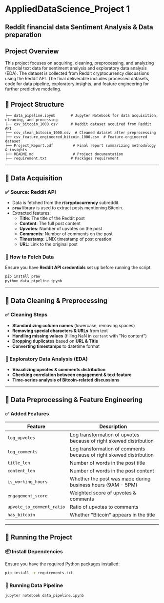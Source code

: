# **AppliedDataScience_Project 1**
## **Reddit financial data Sentiment Analysis & Data preparation**

## **Project Overview**
This project focuses on acquiring, cleaning, preprocessing, and analyzing financial text data for sentiment analysis and exploratory data analysis (EDA). The dataset is collected from Reddit cryptocurrency discussions using the Reddit API. The final deliverable includes processed datasets, code for data pipeline, exploratory insights, and feature engineering for further predictive modeling.

## **📂 Project Structure**
```
├── data_pipeline.ipynb       # Jupyter Notebook for data acquisition, cleaning, and processing
├── csv_bitcoin_1000.csv      # Reddit dataset acquired from Reddit API
├── csv_clean_bitcoin_1000.csv  # Cleaned dataset after preprocessing
├── csv_feature_engineered_bitcoin_1000.csv  # Feature-engineered dataset
├── Project_Report.pdf         # Final report summarizing methodology & insights
├── README.md                  # Project documentation
├── requirement.txt           # Packages requirement
```

---

## **🔹 Data Acquisition**
### **✅ Source: Reddit API**
- Data is fetched from the **r/cryptocurrency** subreddit.
- **`praw`** library is used to extract posts mentioning Bitcoin.
- Extracted features:
  - **Title**: The title of the Reddit post
  - **Content**: The full post content
  - **Upvotes**: Number of upvotes on the post
  - **Comments**: Number of comments on the post
  - **Timestamp**: UNIX timestamp of post creation
  - **URL**: Link to the original post

### **📜 How to Fetch Data**
Ensure you have **Reddit API credentials** set up before running the script.
```bash
pip install praw
python data_pipeline.ipynb
```

---

## **🔹 Data Cleaning & Preprocessing**
### **✅ Cleaning Steps**
- **Standardizing column names** (lowercase, removing spaces)
- **Removing special characters & URLs** from text
- **Handling missing values** (filling NaN in `content` with "No content")
- **Dropping duplicates** based on **URL & Title**
- **Converting timestamps** to datetime format

### **🔹 Exploratory Data Analysis (EDA)**
- **Visualizing upvotes & comments distribution**
- **Checking correlation between engagement & text feature**
- **Time-series analysis of Bitcoin-related discussions**

---

## **🔹 Data Preprocessing & Feature Engineering**
### **✅ Added Features**
| Feature | Description |
|---------|-------------|
| `log_upvotes` | Log transformation of upvotes because of right skewed distribution |
| `log_comments` | Log transformation of comments because of right skewed distribution |
| `title_len` | Number of words in the post title |
| `content_len` | Number of words in the post content |
| `is_working_hours` | Whether the post was made during business hours (9AM - 5PM) |
| `engagement_score` | Weighted score of upvotes & comments |
| `upvote_to_comment_ratio` | Ratio of upvotes to comments |
| `has_bitcoin` | Whether "Bitcoin" appears in the title |

---

## **🔹 Running the Project**
### **📦 Install Dependencies**
Ensure you have the required Python packages installed:
```bash
pip install -r requirements.txt
```

### **🚀 Running Data Pipeline**
```bash
jupyter notebook data_pipeline.ipynb
```

